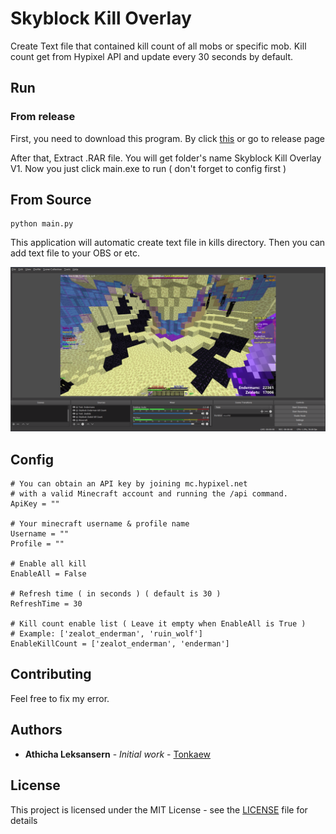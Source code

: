 # Skyblock Kill Overlay

Create Text file that contained kill count of all mobs or specific mob. Kill count get from Hypixel API and update every 30 seconds by default.

## Run

### From release

First, you need to download this program. By click [this](https://github.com/tonkaew131/SkyblockKillOverlay/releases/tag/1) or go to release page

After that, Extract .RAR file. You will get folder's name Skyblock Kill Overlay V1. Now you just click main.exe to run ( don't forget to config first )

## From Source

```
python main.py
```

This application will automatic create text file in kills directory. Then you can add text file to your OBS or etc.

![OBS Picture](https://github.com/tonkaew131/SkyblockKillOverlay/blob/master/picture1.png)

## Config

```
# You can obtain an API key by joining mc.hypixel.net 
# with a valid Minecraft account and running the /api command.
ApiKey = ""

# Your minecraft username & profile name
Username = ""
Profile = ""

# Enable all kill
EnableAll = False

# Refresh time ( in seconds ) ( default is 30 )
RefreshTime = 30

# Kill count enable list ( Leave it empty when EnableAll is True )
# Example: ['zealot_enderman', 'ruin_wolf']
EnableKillCount = ['zealot_enderman', 'enderman']
```

## Contributing

Feel free to fix my error.

## Authors

* **Athicha Leksansern** - *Initial work* - [Tonkaew](https://github.com/tonkaew131/)

## License

This project is licensed under the MIT License - see the [LICENSE](LICENSE) file for details
